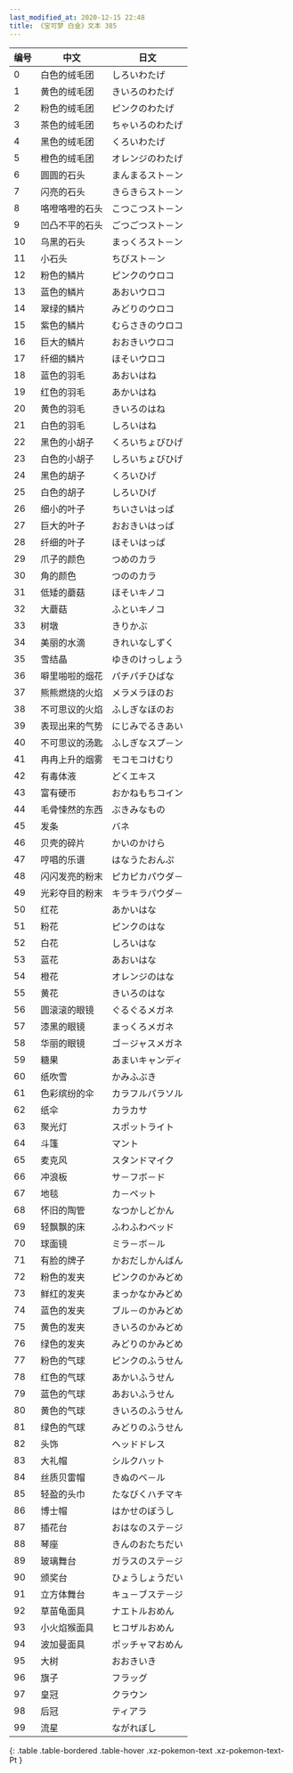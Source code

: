 ```yaml
---
last_modified_at: 2020-12-15 22:48
title: 《宝可梦 白金》文本 385
---
```

| 编号 | 中文 | 日文 |
| ---- | ---- | ---- |
| 0 | 白色的绒毛团 | しろいわたげ |
| 1 | 黄色的绒毛团 | きいろのわたげ |
| 2 | 粉色的绒毛团 | ピンクのわたげ |
| 3 | 茶色的绒毛团 | ちゃいろのわたげ |
| 4 | 黑色的绒毛团 | くろいわたげ |
| 5 | 橙色的绒毛团 | オレンジのわたげ |
| 6 | 圆圆的石头 | まんまるスト－ン |
| 7 | 闪亮的石头 | きらきらスト－ン |
| 8 | 咯噔咯噔的石头 | こつこつスト－ン |
| 9 | 凹凸不平的石头 | ごつごつスト－ン |
| 10 | 乌黑的石头 | まっくろスト－ン |
| 11 | 小石头 | ちびスト－ン |
| 12 | 粉色的鳞片 | ピンクのウロコ |
| 13 | 蓝色的鳞片 | あおいウロコ |
| 14 | 翠绿的鳞片 | みどりのウロコ |
| 15 | 紫色的鳞片 | むらさきのウロコ |
| 16 | 巨大的鳞片 | おおきいウロコ |
| 17 | 纤细的鳞片 | ほそいウロコ |
| 18 | 蓝色的羽毛 | あおいはね |
| 19 | 红色的羽毛 | あかいはね |
| 20 | 黄色的羽毛 | きいろのはね |
| 21 | 白色的羽毛 | しろいはね |
| 22 | 黑色的小胡子 | くろいちょびひげ |
| 23 | 白色的小胡子 | しろいちょびひげ |
| 24 | 黑色的胡子 | くろいひげ |
| 25 | 白色的胡子 | しろいひげ |
| 26 | 细小的叶子 | ちいさいはっぱ |
| 27 | 巨大的叶子 | おおきいはっぱ |
| 28 | 纤细的叶子 | ほそいはっぱ |
| 29 | 爪子的颜色 | つめのカラ |
| 30 | 角的颜色 | つののカラ |
| 31 | 低矮的蘑菇 | ほそいキノコ |
| 32 | 大蘑菇 | ふといキノコ |
| 33 | 树墩 | きりかぶ |
| 34 | 美丽的水滴 | きれいなしずく |
| 35 | 雪结晶 | ゆきのけっしょう |
| 36 | 噼里啪啦的烟花 | パチパチひばな |
| 37 | 熊熊燃烧的火焰 | メラメラほのお |
| 38 | 不可思议的火焰 | ふしぎなほのお |
| 39 | 表现出来的气势 | にじみでるきあい |
| 40 | 不可思议的汤匙 | ふしぎなスプ－ン |
| 41 | 冉冉上升的烟雾 | モコモコけむり |
| 42 | 有毒体液 | どくエキス |
| 43 | 富有硬币 | おかねもちコイン |
| 44 | 毛骨悚然的东西 | ぶきみなもの |
| 45 | 发条 | バネ |
| 46 | 贝壳的碎片 | かいのかけら |
| 47 | 哼唱的乐谱 | はなうたおんぷ |
| 48 | 闪闪发亮的粉末 | ピカピカパウダ－ |
| 49 | 光彩夺目的粉末 | キラキラパウダ－ |
| 50 | 红花 | あかいはな |
| 51 | 粉花 | ピンクのはな |
| 52 | 白花 | しろいはな |
| 53 | 蓝花 | あおいはな |
| 54 | 橙花 | オレンジのはな |
| 55 | 黄花 | きいろのはな |
| 56 | 圆滚滚的眼镜 | ぐるぐるメガネ |
| 57 | 漆黑的眼镜 | まっくろメガネ |
| 58 | 华丽的眼镜 | ゴ－ジャスメガネ |
| 59 | 糖果 | あまいキャンディ |
| 60 | 纸吹雪 | かみふぶき |
| 61 | 色彩缤纷的伞 | カラフルパラソル |
| 62 | 纸伞 | カラカサ |
| 63 | 聚光灯 | スポットライト |
| 64 | 斗篷 | マント |
| 65 | 麦克风 | スタンドマイク |
| 66 | 冲浪板 | サ－フボ－ド |
| 67 | 地毯 | カ－ペット |
| 68 | 怀旧的陶管 | なつかしどかん |
| 69 | 轻飘飘的床 | ふわふわベッド |
| 70 | 球面镜 | ミラ－ボ－ル |
| 71 | 有脸的牌子 | かおだしかんばん |
| 72 | 粉色的发夹 | ピンクのかみどめ |
| 73 | 鲜红的发夹 | まっかなかみどめ |
| 74 | 蓝色的发夹 | ブル－のかみどめ |
| 75 | 黄色的发夹 | きいろのかみどめ |
| 76 | 绿色的发夹 | みどりのかみどめ |
| 77 | 粉色的气球 | ピンクのふうせん |
| 78 | 红色的气球 | あかいふうせん |
| 79 | 蓝色的气球 | あおいふうせん |
| 80 | 黄色的气球 | きいろのふうせん |
| 81 | 绿色的气球 | みどりのふうせん |
| 82 | 头饰 | ヘッドドレス |
| 83 | 大礼帽 | シルクハット |
| 84 | 丝质贝雷帽 | きぬのベ－ル |
| 85 | 轻盈的头巾 | たなびくハチマキ |
| 86 | 博士帽 | はかせのぼうし |
| 87 | 插花台 | おはなのステ－ジ |
| 88 | 琴座 | きんのおたちだい |
| 89 | 玻璃舞台 | ガラスのステ－ジ |
| 90 | 颁奖台 | ひょうしょうだい |
| 91 | 立方体舞台 | キュ－ブステ－ジ |
| 92 | 草苗龟面具 | ナエトルおめん |
| 93 | 小火焰猴面具 | ヒコザルおめん |
| 94 | 波加曼面具 | ポッチャマおめん |
| 95 | 大树 | おおきいき |
| 96 | 旗子 | フラッグ |
| 97 | 皇冠 | クラウン |
| 98 | 后冠 | ティアラ |
| 99 | 流星 | ながれぼし |
{: .table .table-bordered .table-hover .xz-pokemon-text .xz-pokemon-text-Pt }